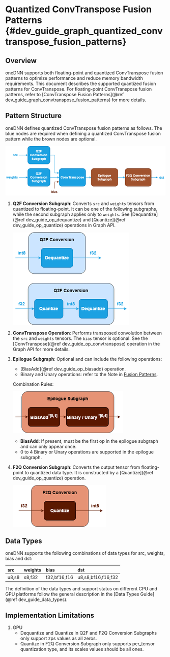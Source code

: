 Quantized ConvTranspose Fusion Patterns {#dev_guide_graph_quantized_convtranspose_fusion_patterns}
==================================================================================================

## Overview

oneDNN supports both floating-point and quantized ConvTranspose fusion patterns to
optimize performance and reduce memory bandwidth requirements. This document
describes the supported quantized fusion patterns for ConvTranspose. For floating-point
ConvTranspose fusion patterns, refer to [ConvTranspose Fusion Patterns](@ref dev_guide_graph_convtranspose_fusion_patterns)
for more details.

## Pattern Structure

oneDNN defines quantized ConvTranspose fusion patterns as follows.
The blue nodes are required when defining a quantized ConvTranspose fusion
pattern while the brown nodes are optional.

![quantized ConvTranspose pattern](images/quantized_convtranspose_pattern.png)

1. **Q2F Conversion Subgraph**: Converts `src` and `weights` tensors
   from quantized to floating-point. It can be one of the following
   subgraphs, while the second subgraph applies only to `weights`.
   See [Dequantize](@ref dev_guide_op_dequantize) and [Quantize](@ref dev_guide_op_quantize)
   operations in Graph API.

   ![q2f_conversion_subgraph](images/q2f_conversion_quantized_convtranspose.png)

2. **ConvTranspose Operation**: Performs transposed convolution between the
   `src` and `weights` tensors. The `bias` tensor is optional. See the
   [ConvTranspose](@ref dev_guide_op_convtranspose) operation in the Graph API
   for more details.
3. **Epilogue Subgraph**: Optional and can include the following operations:
   - [BiasAdd](@ref dev_guide_op_biasadd) operation.
   - Binary and Unary operations: refer to the Note in
     [Fusion Patterns](graph_fusion_patterns.html).

   Combination Rules:

   ![epilogue subgraph](images/epilogue_subgraph_general_2.png)

   - **BiasAdd**: If present, must be the first op in the epilogue subgraph and
     can only appear once.
   - 0 to 4 Binary or Unary operations are supported in the epilogue subgraph.

4. **F2Q Conversion Subgraph**: Converts the output tensor from floating-point
   to quantized data type. It is constructed by a [Quantize](@ref dev_guide_op_quantize)
   operation.

   ![f2q_conversion_subgraph](images/f2q_conversion_general.png)


## Data Types

oneDNN supports the following combinations of data types for src, weights, bias
and dst:

| src   | weights | bias         | dst                |
| :---- | :------ | :----------- | :----------------- |
| u8,s8 | s8,f32  | f32,bf16,f16 | u8,s8,bf16,f16,f32 |

The definition of the data types and support status on different CPU and GPU
platforms follow the general description in the [Data Types Guide](@ref dev_guide_data_types).

## Implementation Limitations

1. GPU
   - Dequantize and Quantize in Q2F and F2Q Conversion Subgraphs only support zps
     values as all zeros.
   - Quantize in F2Q Conversion Subgraph only supports per_tensor quantization
     type, and its scales values should be all ones.
